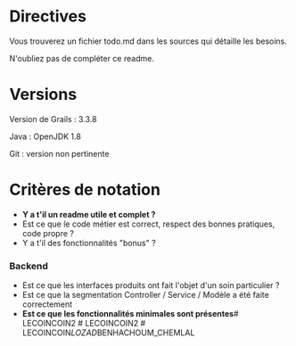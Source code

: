 # Directives

Vous trouverez un fichier todo.md dans les sources qui détaille les besoins.

N'oubliez pas de compléter ce readme.

# Versions
Version de Grails : 3.3.8

Java : OpenJDK 1.8

Git : version non pertinente

# Critères de notation
- **Y a t'il un readme utile et complet ?**
- Est ce que le code métier est correct, respect des bonnes pratiques, code propre ?
- Y a t'il des fonctionnalités "bonus" ?

### Backend
- Est ce que les interfaces produits ont fait l'objet d'un soin particulier ?
- Est ce que la segmentation Controller / Service / Modèle a été faite correctement
- **Est ce que les fonctionnalités minimales sont présentes**#   L E C O I N C O I N 2  
 #   L E C O I N C O I N 2  
 #   L E C O I N C O I N _ L O Z A D _ B E N H A C H O U M _ C H E M L A L  
 